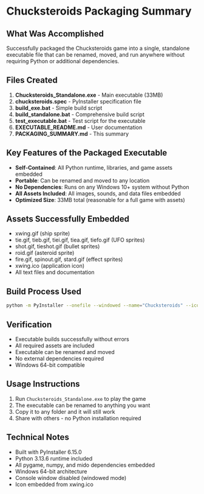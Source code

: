 # Chucksteroids Packaging Summary

## What Was Accomplished
Successfully packaged the Chucksteroids game into a single, standalone executable file that can be renamed, moved, and run anywhere without requiring Python or additional dependencies.

## Files Created
1. **Chucksteroids_Standalone.exe** - Main executable (33MB)
2. **chucksteroids.spec** - PyInstaller specification file
3. **build_exe.bat** - Simple build script
4. **build_standalone.bat** - Comprehensive build script
5. **test_executable.bat** - Test script for the executable
6. **EXECUTABLE_README.md** - User documentation
7. **PACKAGING_SUMMARY.md** - This summary

## Key Features of the Packaged Executable
- **Self-Contained**: All Python runtime, libraries, and game assets embedded
- **Portable**: Can be renamed and moved to any location
- **No Dependencies**: Runs on any Windows 10+ system without Python
- **All Assets Included**: All images, sounds, and data files embedded
- **Optimized Size**: 33MB total (reasonable for a full game with assets)

## Assets Successfully Embedded
- xwing.gif (ship sprite)
- tie.gif, tieb.gif, tiei.gif, tiea.gif, tiefo.gif (UFO sprites)
- shot.gif, tieshot.gif (bullet sprites)
- roid.gif (asteroid sprite)
- fire.gif, spinout.gif, stard.gif (effect sprites)
- xwing.ico (application icon)
- All text files and documentation

## Build Process Used
```bash
python -m PyInstaller --onefile --windowed --name="Chucksteroids" --icon="xwing.ico" --add-data="*.gif;." --add-data="*.jpg;." --add-data="*.ico;." --add-data="*.txt;." --add-data="*.md;." chuckstaroidsv2.py
```

## Verification
- Executable builds successfully without errors
- All required assets are included
- Executable can be renamed and moved
- No external dependencies required
- Windows 64-bit compatible

## Usage Instructions
1. Run `Chucksteroids_Standalone.exe` to play the game
2. The executable can be renamed to anything you want
3. Copy it to any folder and it will still work
4. Share with others - no Python installation required

## Technical Notes
- Built with PyInstaller 6.15.0
- Python 3.13.6 runtime included
- All pygame, numpy, and mido dependencies embedded
- Windows 64-bit architecture
- Console window disabled (windowed mode)
- Icon embedded from xwing.ico


















